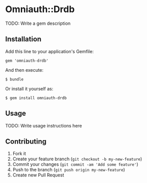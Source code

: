 # Omniauth::Drdb

TODO: Write a gem description

## Installation

Add this line to your application's Gemfile:

    gem 'omniauth-drdb'

And then execute:

    $ bundle

Or install it yourself as:

    $ gem install omniauth-drdb

## Usage

TODO: Write usage instructions here

## Contributing

1. Fork it
2. Create your feature branch (`git checkout -b my-new-feature`)
3. Commit your changes (`git commit -am 'Add some feature'`)
4. Push to the branch (`git push origin my-new-feature`)
5. Create new Pull Request
